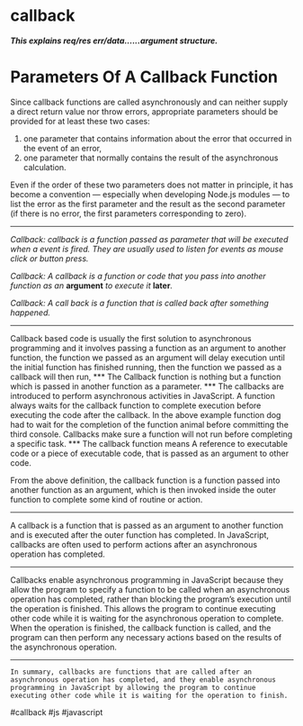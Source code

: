 # callback
***This explains req/res err/data......argument structure.***

# Parameters Of A Callback Function

Since callback functions are called asynchronously and can neither supply a direct return value nor throw errors, appropriate parameters should be provided for at least these two cases:

1.  one parameter that contains information about the error that occurred in the event of an error,
2.  one parameter that normally contains the result of the asynchronous calculation.

Even if the order of these two parameters does not matter in principle, it has become a convention — especially when developing Node.js modules — to list the error as the first parameter and the result as the second parameter (if there is no error, the first parameters corresponding to zero).
<hr>

_Callback:_ _callback is a function passed as parameter that will be executed when a event is fired. They are usually used to listen for events as mouse click or button press._

_Callback:_ _A callback is a function or code that you pass into another function as an_ **argument** _to execute it_ **later**_._

_Callback: A call back is a function that is called back after something happened._
<hr>
Callback based code is usually the first solution to asynchronous programming and it involves passing a function as an argument to another function, the function we passed as an argument will delay execution until the initial function has finished running, then the function we passed as a callback will then run,
***
The Callback function is nothing but a function which is passed in another function as a parameter.
***
The callbacks are introduced to perform asynchronous activities in JavaScript. A function always waits for the callback function to complete execution before executing the code after the callback. In the above example function dog had to wait for the completion of the function animal before committing the third console. Callbacks make sure a function will not run before completing a specific task.
***
The callback function means A reference to executable code or a piece of executable code, that is passed as an argument to other code.

From the above definition, the callback function is a function passed into another function as an argument, which is then invoked inside the outer function to complete some kind of routine or action.
***
A callback is a function that is passed as an argument to another function and is executed after the outer function has completed. In JavaScript, callbacks are often used to perform actions after an asynchronous operation has completed.
***
Callbacks enable asynchronous programming in JavaScript because they allow the program to specify a function to be called when an asynchronous operation has completed, rather than blocking the program’s execution until the operation is finished. This allows the program to continue executing other code while it is waiting for the asynchronous operation to complete. When the operation is finished, the callback function is called, and the program can then perform any necessary actions based on the results of the asynchronous operation.
***
	In summary, callbacks are functions that are called after an asynchronous operation has completed, and they enable asynchronous programming in JavaScript by allowing the program to continue executing other code while it is waiting for the operation to finish.
#callback
#js #javascript 